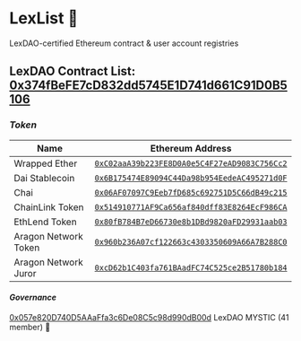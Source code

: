 # LexList 📜
LexDAO-certified Ethereum contract & user account registries

## LexDAO Contract List: [0x374fBeFE7cD832dd5745E1D741d661C91D0B5106](https://etherscan.io/address/0x374fBeFE7cD832dd5745E1D741d661C91D0B5106)
### *Token*
| Name | Ethereum Address | 
|----------|:-------------:| 
| Wrapped Ether | [`0xC02aaA39b223FE8D0A0e5C4F27eAD9083C756Cc2`](https://etherscan.io/address/0xC02aaA39b223FE8D0A0e5C4F27eAD9083C756Cc2) | 
| Dai Stablecoin | [`0x6B175474E89094C44Da98b954EedeAC495271d0F`](https://etherscan.io/address/0x6B175474E89094C44Da98b954EedeAC495271d0F) | 
| Chai | [`0x06AF07097C9Eeb7fD685c692751D5C66dB49c215`](https://etherscan.io/address/0x06AF07097C9Eeb7fD685c692751D5C66dB49c215) | 
| ChainLink Token | [`0x514910771AF9Ca656af840dff83E8264EcF986CA`](https://etherscan.io/address/0x514910771AF9Ca656af840dff83E8264EcF986CA) | 
| EthLend Token | [`0x80fB784B7eD66730e8b1DBd9820aFD29931aab03`](https://etherscan.io/address/0x80fB784B7eD66730e8b1DBd9820aFD29931aab03) | 
| Aragon Network Token | [`0x960b236A07cf122663c4303350609A66A7B288C0`](https://etherscan.io/address/0x960b236A07cf122663c4303350609A66A7B288C0) | 
| Aragon Network Juror | [`0xcD62b1C403fa761BAadFC74C525ce2B51780b184`](https://etherscan.io/address/0xcD62b1C403fa761BAadFC74C525ce2B51780b184) | 

#### *Governance*
[0x057e820D740D5AAaFfa3c6De08C5c98d990dB00d](https://etherscan.io/address/0x057e820D740D5AAaFfa3c6De08C5c98d990dB00d) LexDAO MYSTIC (41 member) 🧙
